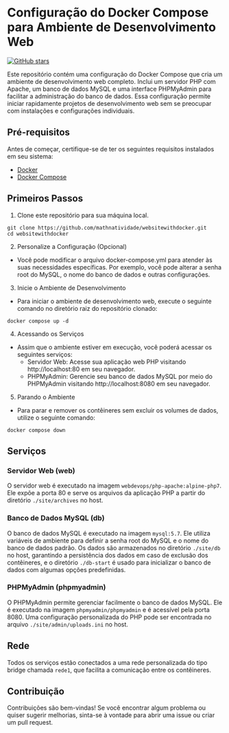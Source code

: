 # Configuração do Docker Compose para Ambiente de Desenvolvimento Web

[![GitHub stars](https://img.shields.io/github/stars/mathnatividade/websitewithdocker.svg?style=social)](https://github.com/mathnatividade/websitewithdocker)

Este repositório contém uma configuração do Docker Compose que cria um ambiente de desenvolvimento web completo. Inclui um servidor PHP com Apache, um banco de dados MySQL e uma interface PHPMyAdmin para facilitar a administração do banco de dados. Essa configuração permite iniciar rapidamente projetos de desenvolvimento web sem se preocupar com instalações e configurações individuais.

## Pré-requisitos

Antes de começar, certifique-se de ter os seguintes requisitos instalados em seu sistema:

- [Docker](https://www.docker.com/get-started)
- [Docker Compose](https://docs.docker.com/compose/install/)

## Primeiros Passos

1. Clone este repositório para sua máquina local.
```console
git clone https://github.com/mathnatividade/websitewithdocker.git
cd websitewithdocker
```

2. Personalize a Configuração (Opcional)
- Você pode modificar o arquivo docker-compose.yml para atender às suas necessidades específicas. Por exemplo, você pode alterar a senha root do MySQL, o nome do banco de dados e outras configurações.

3. Inicie o Ambiente de Desenvolvimento
- Para iniciar o ambiente de desenvolvimento web, execute o seguinte comando no diretório raiz do repositório clonado:
```console
docker compose up -d
```

4. Acessando os Serviços
- Assim que o ambiente estiver em execução, você poderá acessar os seguintes serviços:
    - Servidor Web: Acesse sua aplicação web PHP visitando http://localhost:80 em seu navegador.
    - PHPMyAdmin: Gerencie seu banco de dados MySQL por meio do PHPMyAdmin visitando http://localhost:8080 em seu navegador.

5. Parando o Ambiente
- Para parar e remover os contêineres sem excluir os volumes de dados, utilize o seguinte comando:
```console
docker compose down
```

## Serviços
### Servidor Web (web)
O servidor web é executado na imagem `webdevops/php-apache:alpine-php7`. Ele expõe a porta 80 e serve os arquivos da aplicação PHP a partir do diretório `./site/archives` no host.

### Banco de Dados MySQL (db)
O banco de dados MySQL é executado na imagem `mysql:5.7`. Ele utiliza variáveis de ambiente para definir a senha root do MySQL e o nome do banco de dados padrão. Os dados são armazenados no diretório `./site/db` no host, garantindo a persistência dos dados em caso de exclusão dos contêineres, e o diretório `./db-start` é usado para inicializar o banco de dados com algumas opções predefinidas.

### PHPMyAdmin (phpmyadmin)
O PHPMyAdmin permite gerenciar facilmente o banco de dados MySQL. Ele é executado na imagem `phpmyadmin/phpmyadmin` e é acessível pela porta 8080. Uma configuração personalizada do PHP pode ser encontrada no arquivo `./site/admin/uploads.ini` no host.

## Rede
Todos os serviços estão conectados a uma rede personalizada do tipo bridge chamada `rede1`, que facilita a comunicação entre os contêineres.

## Contribuição
Contribuições são bem-vindas! Se você encontrar algum problema ou quiser sugerir melhorias, sinta-se à vontade para abrir uma issue ou criar um pull request.